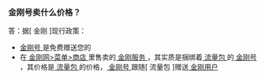 ### 金刚号卖什么价格？
答：据[ 金刚 ]现行政策：
- [ 金刚号 ]()是免费赠送您的
- 在[ 金刚网>菜单>商店 ]()里售卖的[ 金刚服务 ]()，其实质是捆绑着[ 流量包 ]()的[ 金刚号 ]()，其价格是[ 流量包 ]()的价格，[ 金刚号 ]()跟随[ 流量包 ]赠送[ 金刚用户 ]()
